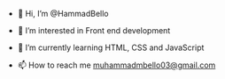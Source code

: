 - 👋 Hi, I’m @HammadBello
- 👀 I’m interested in Front end development 
- 🌱 I’m currently learning HTML, CSS and JavaScript 

- 📫 How to reach me muhammadmbello03@gmail.com

<!---
HammadBello/HammadBello is a ✨ special ✨ repository because its `README.md` (this file) appears on your GitHub profile.
You can click the Preview link to take a look at your changes.
--->
